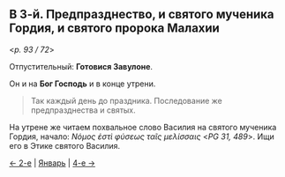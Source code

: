 ## В 3-й. Предпразднество, и святого мученика Гордия, и святого пророка Малахии

<*p. 93 / 72*>

Отпустительный: **Готовися Завулоне**. 

Он и на **Бог Господь** и в конце утрени. 

> Так каждый день до праздника. Последование же предпразднества и святых. 

На утрене же читаем похвальное слово Василия на святого мученика Гордия, начало: 
*Νόμος ἐστὶ φύσεως ταῖς μελίσσαις* <*PG 31, 489*>. Ищи его в Этике святого Василия. 

[← 2-е](01_02_MES.ru.md) | [Январь](README.md#3-й) | [4-е →](01_04_MES.ru.md)